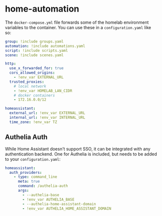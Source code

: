 # home-automation

The `docker-compose.yml` file forwards some of the homelab environment variables to the container. You can use these in a `configuration.yaml` like so:

```yml
group: !include groups.yaml
automation: !include automations.yaml
script: !include scripts.yaml
scene: !include scenes.yaml

http:
  use_x_forwarded_for: true
  cors_allowed_origins:
    - !env_var EXTERNAL_URL
  trusted_proxies:
    # local network
    - !env_var HOMELAB_LAN_CIDR
    # docker containers
    - 172.16.0.0/12

homeassistant:
  external_url: !env_var EXTERNAL_URL
  internal_url: !env_var INTERNAL_URL
  time_zone: !env_var TZ
```

## Authelia Auth

While Home Assistant doesn't support SSO, it can be integrated with any authentication backend. One for Authelia is included, but needs to be added to your `configuration.yaml`:

```yml
homeassistant:
  auth_providers:
    - type: command_line
      meta: true
      command: /authelia-auth
      args:
        - --authelia-base
        - !env_var AUTHELIA_BASE
        - --authelia-home-assistant-domain
        - !env_var AUTHELIA_HOME_ASSISTANT_DOMAIN
```
